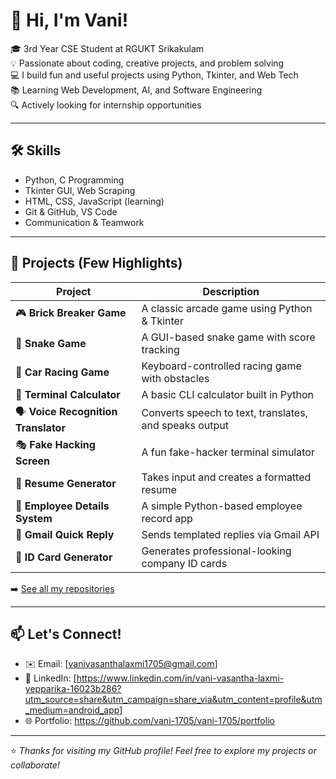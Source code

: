 # 👋 Hi, I'm Vani!

🎓 3rd Year CSE Student at RGUKT Srikakulam  
💡 Passionate about coding, creative projects, and problem solving  
💻 I build fun and useful projects using Python, Tkinter, and Web Tech  
📚 Learning Web Development, AI, and Software Engineering  
🔍 Actively looking for internship opportunities

---

## 🛠️ Skills
- Python, C Programming
- Tkinter GUI, Web Scraping
- HTML, CSS, JavaScript (learning)
- Git & GitHub, VS Code
- Communication & Teamwork

---

## 🚀 Projects (Few Highlights)
| Project | Description |
|--------|-------------|
| 🎮 **Brick Breaker Game** | A classic arcade game using Python & Tkinter |
| 🐍 **Snake Game** | A GUI-based snake game with score tracking |
| 🚗 **Car Racing Game** | Keyboard-controlled racing game with obstacles |
| 🔢 **Terminal Calculator** | A basic CLI calculator built in Python |
| 🗣️ **Voice Recognition Translator** | Converts speech to text, translates, and speaks output |
| 🎭 **Fake Hacking Screen** | A fun fake-hacker terminal simulator |
| 📄 **Resume Generator** | Takes input and creates a formatted resume |
| 🧾 **Employee Details System** | A simple Python-based employee record app |
| 📨 **Gmail Quick Reply** | Sends templated replies via Gmail API |
| 🪪 **ID Card Generator** | Generates professional-looking company ID cards |

➡️ [See all my repositories](https://github.com/vani-1705)

---

## 📫 Let's Connect!
- ✉️ Email: [vanivasanthalaxmi1705@gmail.com]
- 💼 LinkedIn: [https://www.linkedin.com/in/vani-vasantha-laxmi-yepparika-16023b286?utm_source=share&utm_campaign=share_via&utm_content=profile&utm_medium=android_app]
- 🌐 Portfolio:
https://github.com/vani-1705/vani-1705/portfolio 

---

⭐ *Thanks for visiting my GitHub profile! Feel free to explore my projects or collaborate!*
